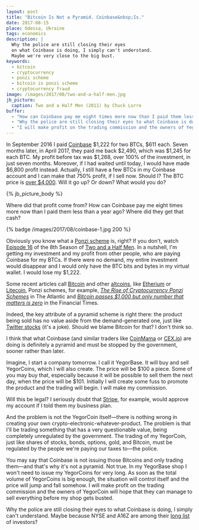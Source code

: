 ```yaml
---
layout: post
title: "Bitcoin Is Not a Pyramid. Coinbase&nbsp;Is."
date: 2017-08-15
place: Odessa, Ukraine
tags: economics
description: |
  Why the police are still closing their eyes
  on what Coinbase is doing, I simply can't understand.
  Maybe we're very close to the big bust.
keywords:
  - bitcoin
  - cryptocurrency
  - ponzi scheme
  - bitcoin is ponzi scheme
  - cryptocurrency fraud
image: /images/2017/08/two-and-a-half-men.jpg
jb_picture:
  caption: Two and a Half Men (2011) by Chuck Lorre
buffer:
  - "How can Coinbase pay me eight times more now than I paid them less than a year ago? Where did they get that cash?"
  - "Why the police are still closing their eyes to what Coinbase is doing, I simply can't understand"
  - "I will make profit on the trading commission and the owners of YegorCoin will hope that they can manage to sell everything before my shop gets busted"
---
```


In September 2016 I paid [Coinbase](http://www.coinbase.com)
$1,222 for two BTCs, $611 each. Seven months later, in April 2017,
they paid me back $2,490, which was $1,245 for each BTC. My profit before
tax was $1,268, over 100% of the investment, in just seven months.
Moreover, if I had waited until today, I would have made
$6,800 profit instead. Actually, I still have a few BTCs in my Coinbase account
and I can make that 750% profit, if I sell now. Should I? The
BTC price is
[over $4,000](https://www.cnbc.com/2017/08/12/bitcoin-vaults-to-new-record-above-4k-boosted-by-japan-and-multiplying-its-value-fourfold.html).
Will it go up? Or down? What would you do?

<!--more-->

{% jb_picture_body %}

Where did that profit come from?
How can Coinbase pay me eight times more now than I paid them less than a year ago?
Where did they get that cash?

{% badge /images/2017/08/coinbase-1.jpg 200 %}

Obviously you know what a [Ponzi scheme](https://en.wikipedia.org/wiki/Ponzi_scheme) is, right?
If you don't, watch
[Episode 16](http://www.imdb.com/title/tt1811261/)
of the 8th Season of
[Two and a Half Men](http://www.imdb.com/title/tt0369179/).
In a nutshell, I'm getting my investment and my profit from other people, who are
paying Coinbase for my BTCs. If there were no demand,
my entire investment would disappear and I would only have the BTC bits
and bytes in my virtual wallet. I would lose my $1,222.

Some recent articles call [Bitcoin](https://en.wikipedia.org/wiki/Bitcoin) and other
[altcoins](https://en.wikipedia.org/wiki/Cryptocurrency),
like
[Etherium](https://en.wikipedia.org/wiki/Ethereum) or
[Litecoin](https://en.wikipedia.org/wiki/Litecoin), Ponzi schemes,
for example,
[_The Rise of Cryptocurrency Ponzi Schemes_](https://www.theatlantic.com/technology/archive/2017/05/cryptocurrency-ponzi-schemes/528624/)
in The Atlantic
and
[_Bitcoin passes $1,000 but only number that matters is zero_](https://www.ft.com/content/b5d66ed8-d1b3-11e6-b06b-680c49b4b4c0)
in the Financial Times.

Indeed, the key attribute of a pyramid scheme is right there:
the product being sold has no value aside from the demand-generated one,
just like [Twitter stocks](https://www.google.com/finance?q=TWTR) (it's a joke).
Should we blame Bitcoin for that? I don't think so.

I think that what Coinbase (and similar traders like
[CoinMama](http://www.coinmama.com) or [CEX.io](http://www.cex.io)) are doing is definitely
a pyramid and must be stopped by the government, sooner rather than later.

Imagine, I start a company tomorrow. I call it YegorBase.
It will buy and sell YegorCoins, which I will also create.
The price will be $100 a piece. Some of you
may buy that, especially because it will be possible to sell them the next day,
when the price will be $101. Initially I will create some fuss to promote
the product and the trading will begin. I will make my commission.

Will this be legal? I seriously doubt that [Stripe](http://www.stripe.com),
for example, would approve my account if I told them my business plan.

And the problem is not the YegorCoin itself&mdash;there is nothing wrong in
creating your own crypto-electronic-whatever-product. The problem is that I'll
be trading something that has a very questionable value, being completely
unregulated by the government. The trading of my YegorCoin,
just like shares of stocks, bonds, options, gold, and Bitcoin, must be
regulated by the people we're paying our taxes to&mdash;the police.

You may say that Coinbase is not issuing those Bitcoins and only trading
them&mdash;and that's why it's not a pyramid. Not true. In my YegorBase shop
I won't need to issue my YegorCoins for very long. As soon as the total volume
of YegorCoins is big enough, the situation will control itself
and the price will jump and fall somehow. I will make profit on the trading
commission and the owners of YegorCoin will hope that they can manage
to sell everything before my shop gets busted.

Why the police are still closing their eyes to what Coinbase is doing,
I simply can't understand. Maybe because NYSE and A16Z are among their
[long list](https://www.crunchbase.com/organization/coinbase/investors)
of investors?

